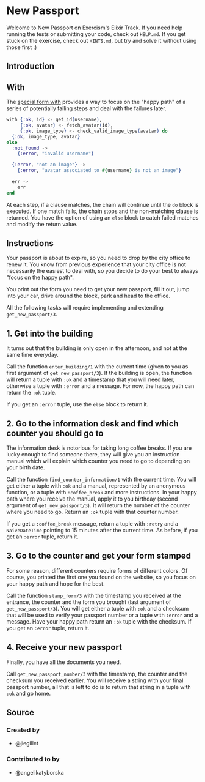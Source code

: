# New Passport

Welcome to New Passport on Exercism's Elixir Track.
If you need help running the tests or submitting your code, check out `HELP.md`.
If you get stuck on the exercise, check out `HINTS.md`, but try and solve it without using those first :)

## Introduction

## With

The [special form with][with] provides a way to focus on the "happy path" of a series of potentially failing steps and deal with the failures later.

```elixir
with {:ok, id} <- get_id(username),
     {:ok, avatar} <- fetch_avatar(id),
     {:ok, image_type} <- check_valid_image_type(avatar) do
  {:ok, image_type, avatar}
else
  :not_found ->
    {:error, "invalid username"}

  {:error, "not an image"} ->
    {:error, "avatar associated to #{username} is not an image"}

  err ->
    err
end
```

At each step, if a clause matches, the chain will continue until the `do` block is executed. If one match fails, the chain stops and the non-matching clause is returned. You have the option of using an `else` block to catch failed matches and modify the return value.

[with]: https://hexdocs.pm/elixir/Kernel.SpecialForms.html#with/1

## Instructions

Your passport is about to expire, so you need to drop by the city office to renew it. You know from previous experience that your city office is not necessarily the easiest to deal with, so you decide to do your best to always "focus on the happy path".

You print out the form you need to get your new passport, fill it out, jump into your car, drive around the block, park and head to the office.

All the following tasks will require implementing and extending `get_new_passport/3`.

## 1. Get into the building

It turns out that the building is only open in the afternoon, and not at the same time everyday.

Call the function `enter_building/1` with the current time (given to you as first argument of `get_new_passport/3`). If the building is open, the function will return a tuple with `:ok` and a timestamp that you will need later, otherwise a tuple with `:error` and a message. For now, the happy path can return the `:ok` tuple.

If you get an `:error` tuple, use the `else` block to return it.

## 2. Go to the information desk and find which counter you should go to

The information desk is notorious for taking long coffee breaks. If you are lucky enough to find someone there, they will give you an instruction manual which will explain which counter you need to go to depending on your birth date.

Call the function `find_counter_information/1` with the current time. You will get either a tuple with `:ok` and a manual, represented by an anonymous function, or a tuple with `:coffee_break` and more instructions. In your happy path where you receive the manual, apply it to you birthday (second argument of `get_new_passport/3`). It will return the number of the counter where you need to go. Return an `:ok` tuple with that counter number.

If you get a `:coffee_break` message, return a tuple with `:retry` and a `NaiveDateTime` pointing to 15 minutes after the current time. As before, if you get an `:error` tuple, return it.

## 3. Go to the counter and get your form stamped

For some reason, different counters require forms of different colors. Of course, you printed the first one you found on the website, so you focus on your happy path and hope for the best.

Call the function `stamp_form/3` with the timestamp you received at the entrance, the counter and the form you brought (last argument of `get_new_passport/3`). You will get either a tuple with `:ok` and a checksum that will be used to verify your passport number or a tuple with `:error` and a message. Have your happy path return an `:ok` tuple with the checksum. If you get an `:error` tuple, return it.

## 4. Receive your new passport

Finally, you have all the documents you need.

Call `get_new_passport_number/3` with the timestamp, the counter and the checksum you received earlier. You will receive a string with your final passport number, all that is left to do is to return that string in a tuple with `:ok` and go home.

## Source

### Created by

- @jiegillet

### Contributed to by

- @angelikatyborska